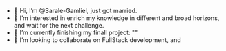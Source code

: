 - 👋 Hi, I’m @Sarale-Gamliel, just got married.
- 👀 I’m interested in enrich my knowledge in different and broad horizons, and wait for the next challenge.
- 🌱 I’m currently finishing my finall project: ""
- 💞️ I’m looking to collaborate on FullStack development, and 

<!---
Sarale-Gamliel/Sarale-Gamliel is a ✨ special ✨ repository because its `README.md` (this file) appears on your GitHub profile.
You can click the Preview link to take a look at your changes.
--->
